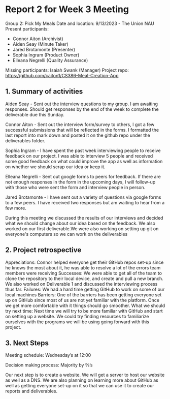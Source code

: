 # Report 2 for Week 3 Meeting
Group 2: Pick My Meals
Date and location: 9/13/2023 - The Union NAU
Present participants:
* Connor Aiton (Archivist)
* Aiden Seay (Minute Taker)
* Jared Brotamonte (Presenter)
* Sophia Ingram (Product Owner)
* Elleana Negrelli (Quality Assurance)

Missing participants: Isaiah Swank (Manager)
Project repo: https://github.com/caiton1/CS386-Meal-Creation-App


## 1. Summary of activities

Aiden Seay - Sent out the interview questions to my group. I am awaiting responses. Should get responses by the end of the week to complete the deliverable due this Sunday.

Connor Aiton - Sent out the interview form/survey to others, I got a few successful submissions that will be reflected in the forms. I formatted the last report into mark down and posted it on the github repo under the deliverables folder.

Sophia Ingram - I have spent the past week interviewing people to receive feedback on our project. I was able to interview 5 people and received some good feedback on what could improve the app as well as information on whether we should scrap our idea or keep it.

Elleana Negrelli - Sent out google forms to peers for feedback. If there are not enough responses in the form in the upcoming days, I will follow-up with those who were sent the form and interview people in person.

Jared Brotamonte - I have sent out a variety of questions via google forms to a few peers. I have received two responses but am waiting to hear from a few more.

During this meeting we discussed the results of our interviews and decided what we should change about our idea based on the feedback. We also worked on our first deliverable.We were also working on setting up git on everyone's computers so we can work on the deliverables

## 2. Project retrospective

Appreciations: Connor helped everyone get their GitHub repos set-up since he knows the most about it, he was able to resolve a lot of the errors team members were receiving
Successes: We were able to get all of the team to clone the repository to their local device, and create and pull a new branch. We also worked on Deliverable 1 and discussed the interviewing process thus far.
Failures: We had a hard time getting GitHub to work on some of our local machines
Barriers: One of the barriers has been getting everyone set up on GitHub since most of us are not yet familiar with the platform. Once we get more comfortable with it things should go smoother. 
What we should try next time: Next time we will try to be more familiar with GitHub and start on setting up a website. We could try finding resources to familiarize ourselves with the programs we will be using going forward with this project.


## 3. Next Steps
Meeting schedule: Wednesday’s at 12:00

Decision making process: Majority by ⅔’s

Our next step is to create a website. We will get a server to host our website as well as a DNS. We are also planning on learning more about GitHub as well as getting everyone set-up on it so that we can use it to create our reports and deliverables.
